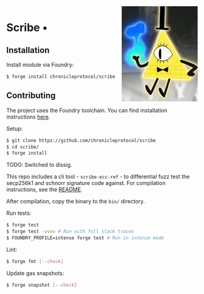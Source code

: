 <img align="right" width="200" height="250" top="100" src="./assets/logo.jpeg">

# Scribe •


## Installation

Install module via Foundry:
```bash
$ forge install chronicleprotocol/scribe
```

## Contributing

The project uses the Foundry toolchain. You can find installation instructions [here](https://getfoundry.sh/).

Setup:
```bash
$ git clone https://github.com/chronicleprotocol/scribe
$ cd scribe/
$ forge install
```

TODO: Switched to dissig.

This repo includes a cli tool - `scribe-ecc-ref` - to differential fuzz test the secp256k1 and schnorr signature code against. For compilation instructions, see the [README](./scribe-ecc-ref/README.md).

After compilation, copy the binary to the `bin/` directory.

Run tests:
```bash
$ forge test
$ forge test -vvvv # Run with full stack traces
$ FOUNDRY_PROFILE=intense forge test # Run in intense mode
```

Lint:
```bash
$ forge fmt [--check]
```

Update gas snapshots:
```bash
$ forge snapshot [--check]
```
